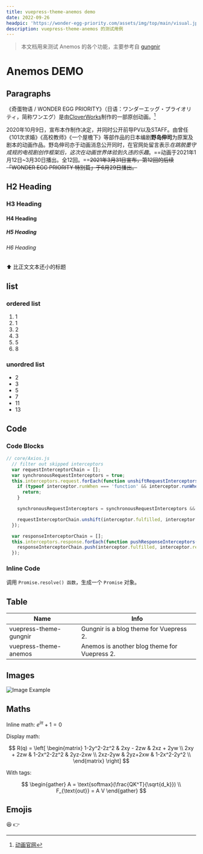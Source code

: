 ```yaml
---
title: vuepress-theme-anemos demo
date: 2022-09-26
headpic: 'https://wonder-egg-priority.com/assets/img/top/main/visual.jpg'
description: vuepress-theme-anemos 的测试用例
---
```


> 本文档用来测试 Anemos 的各个功能，主要参考自 [gungnir](https://github.com/Renovamen/vuepress-theme-gungnir)

# Anemos DEMO

## Paragraphs

《奇蛋物语 / WONDER EGG PRIORITY》（日语：ワンダーエッグ・プライオリティ，简称ワンエグ）是由[CloverWorks](https://zh.moegirl.org.cn/CloverWorks)制作的一部原创动画。[^1]

2020年10月9日，宣布本作制作决定，并同时公开前导PV以及STAFF。由曾任《101次求婚》《高校教师》《一个屋檐下》等部作品的日本编剧**野岛伸司**为原案及剧本的动画作品。野岛伸司亦于动画消息公开同时，在官网处留言表示*在跳脱墨守成规的电视剧创作框架后，这次在动画世界体验到久违的乐趣*。==动画于2021年1月12日~3月30日播出。全12回。==~~2021年3月31日宣布，第12回的后续「WONDER EGG PRIORITY 特别篇」于6月29日播出。~~

## H2 Heading

### H3 Heading

#### H4 Heading

##### H5 Heading

###### H6 Heading

⬆️ 比正文文本还小的标题

## list

### ordered list

1. 1
2. 1
3. 2
4. 3
5. 5
6. 8

### unordred list

- 2
- 3
- 5
- 7
- 11
- 13

## Code

### Code Blocks

```javascript
// core/Axios.js
  // filter out skipped interceptors
  var requestInterceptorChain = [];
  var synchronousRequestInterceptors = true;
  this.interceptors.request.forEach(function unshiftRequestInterceptors(interceptor) {
    if (typeof interceptor.runWhen === 'function' && interceptor.runWhen(config) === false) { // 过滤
      return;
    }

    synchronousRequestInterceptors = synchronousRequestInterceptors && interceptor.synchronous; // 判断是否都为同步

    requestInterceptorChain.unshift(interceptor.fulfilled, interceptor.rejected); // 注意顺序：unshift
  });

  var responseInterceptorChain = [];
  this.interceptors.response.forEach(function pushResponseInterceptors(interceptor) {
    responseInterceptorChain.push(interceptor.fulfilled, interceptor.rejected); // 注意顺序：push
  });
```

### Inline Code

调用 `Promise.resolve() 函数`，生成一个 `Promise` 对象。

## Table

| Name | Info |
|------|------|
| vuepress-theme-gungnir | Gungnir is a blog theme for Vuepress 2. |
| vuepress-theme-anemos | Anemos is another blog theme for Vuepress 2. |


## Images

![Image Example](https://tackoil.github.io/headpics/bupt_mann.png)


## Maths

Inline math: $e^{i\pi} + 1 = 0$

Display math:

$$
R(q) = \left[ 
\begin{matrix}
1-2y^2-2z^2 & 2xy - 2zw & 2xz + 2yw \\
2xy + 2zw & 1-2x^2-2z^2 & 2yz-2xw \\
2xz-2yw & 2yz+2xw & 1-2x^2-2y^2 \\
\end{matrix}
 \right]
$$

With tags:

$$
\begin{gather}
  A = \text{softmax}(\frac{QK^T}{\sqrt{d_k}}) \\
  F_{\text{out}} = A V
\end{gather}
$$


## Emojis

:laughing: :point_right:

[^1]: [动画官网](https://wonder-egg-priority.com/)